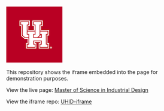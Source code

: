 ![](https://github.com/ronal-infante/UHID-iframe/blob/master/assets/images/interlocking-uh.png)

This repository shows the iframe embedded into the page for demonstration purposes.


View the live page: [Master of Science in Industrial Design](https://uh.edu/architecture/programs/graduate-programs/industrial-design/)

View the iframe repo: [UHID-iframe](https://github.com/ronal-infante/UHID-iframe)